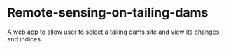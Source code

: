 # Remote-sensing-on-tailing-dams

A web app to allow user to select a tailing dams site and view its changes and indices
